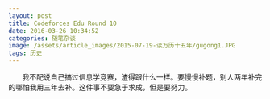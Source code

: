 ```yaml
---
layout: post
title: Codeforces Edu Round 10
date: 2016-03-26 10:34:52
categories: 随笔杂谈
image: /assets/article_images/2015-07-19-读万历十五年/gugong1.JPG
tags: 历史
---
```



&#160; &#160; &#160; &#160;我不配说自己搞过信息学竞赛，渣得跟什么一样。要慢慢补题，别人两年补完的哪怕我用三年去补。这件事不要急于求成，但是要努力。
